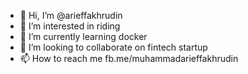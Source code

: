 - 👋 Hi, I’m @arieffakhrudin
- 👀 I’m interested in riding
- 🌱 I’m currently learning docker
- 💞️ I’m looking to collaborate on fintech startup
- 📫 How to reach me fb.me/muhammadarieffakhrudin

<!---
arieffakhrudin/arieffakhrudin is a ✨ special ✨ repository because its `README.md` (this file) appears on your GitHub profile.
You can click the Preview link to take a look at your changes.
--->
